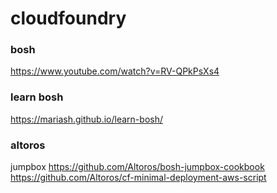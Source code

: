 # cloudfoundry

### bosh
https://www.youtube.com/watch?v=RV-QPkPsXs4<br>

### learn bosh
https://mariash.github.io/learn-bosh/

### altoros
jumpbox https://github.com/Altoros/bosh-jumpbox-cookbook <br>
https://github.com/Altoros/cf-minimal-deployment-aws-script<br>
